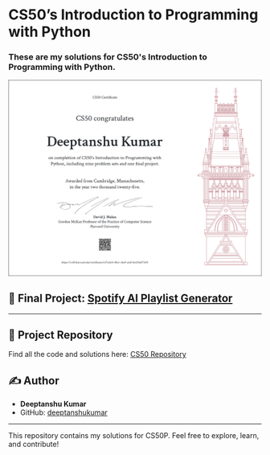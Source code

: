 # CS50’s Introduction to Programming with Python

### These are my solutions for CS50's Introduction to Programming with Python.

<img width="790" alt="image" src="https://github.com/deeptanshukumar/CS50P-submissions-deeptanshu-kumar/blob/main/CS50P.png?raw=true" />

## 🚀 Final Project: [Spotify AI Playlist Generator](https://youtu.be/-v0bw7eZYf0?feature=shared)

---



## 📌 Project Repository
Find all the code and solutions here: [CS50 Repository](https://github.com/deeptanshukumar/CS50P-submissions-deeptanshu-kumar)

## ✍ Author
- **Deeptanshu Kumar**
- GitHub: [deeptanshukumar](https://github.com/deeptanshukumar)

---

This repository contains my solutions for CS50P. Feel free to explore, learn, and contribute!
